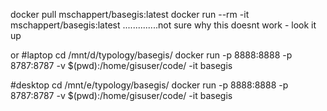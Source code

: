 docker pull mschappert/basegis:latest
docker run --rm -it mschappert/basegis:latest
..............not sure why this doesnt work - look it up

or
#laptop
cd /mnt/d/typology/basegis/
docker run -p 8888:8888 -p 8787:8787 -v $(pwd):/home/gisuser/code/ -it basegis

#desktop
cd /mnt/e/typology/basegis/
docker run -p 8888:8888 -p 8787:8787 -v $(pwd):/home/gisuser/code/ -it basegis